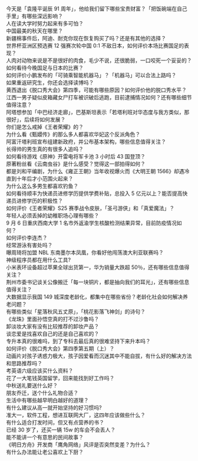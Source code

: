 今天是「袁隆平诞辰 91 周年」，他给我们留下哪些宝贵财富？「把饭碗端在自己手里」有哪些深远影响？  
人在读大学时努力起来有多可怕？  
中国最美的秋天在哪里？  
新疆棉事件后，阿迪、耐克你现在恢复购买了吗？还是有其他的选择？  
世界杯亚洲区预选赛 12 强赛次轮中国 0:1 不敌日本，如何评价本场比赛国足的表现？  
人肉对动物来说是不是很好的肉食，毛少不说，还很脆弱，一口咬死一个妥妥的？  
如何看待今晚国足与日本的比赛？  
如何评价小鹏发布的「可骑乘智能机器马」？「机器马」可以合法上路吗？  
如果重返研究生，你还会选择读博吗？  
黄西退出《脱口秀大会》第四季，可能有哪些原因？如何评价他的脱口秀水平？  
江西一男子疑似皮箱藏女尸打车被识破后逃跑，目前逮捕情况如何？还有哪些细节值得注意？  
阿塔想参加「中巴经济走廊」，巴基斯坦表示「若塔利班对华态度与我方类似，那很好」，后续将如何发展？  
你们是怎么戒掉《王者荣耀》的？  
为什么看《甄嬛传》的那么多人都喜欢华妃这个反派角色？  
阿富汗塔利班宣布组建新政府，并公布基本架构，哪些信息值得关注？  
长得帅的男生真的有很多人追吗？  
如何看待游戏《原神》开雷电将军卡池 3 小时后 43 国登顶？  
原著粉丝看《云南虫谷》是什么感受？觉得这一部拍得如何？  
都是刘和平编剧，为什么《雍正王朝》当年收视爆火而《大明王朝 1566》却遇冷直到十年后才小范围火起来？  
为什么这么多男生都喜欢钓鱼？  
如何看待顺丰为快递员进修学历提供学费补贴，总投入 5 亿元以上？能否提高快递员进修学历的积极性？  
如何评价《王者荣耀》S25 赛季战令皮肤，「圣弓游侠」和「真爱魔法」？  
年轻人必须丢掉的幼稚职场心理有哪些？  
9 月 6 日重庆西南大学 1 名市外返渝学生核酸检测结果异常，目前防疫情况如何？  
如何评价李连杰？  
经常游泳有害处吗？  
曝周琦将加盟 NBL 东南墨尔本凤凰，你看好他闯荡澳大利亚联赛吗？  
神级程序员都在用什么工具?  
小米表环设备超过苹果全球出货第一，华为销量大跌超 50％，还有哪些信息值得关注？  
荆州市委书记谈关公像搬迁「每一块铜片，都是抽向我们的耳光」，还有哪些信息值得关注？  
大数据显示我国 149 城深度老龄化，都集中在哪些省份？老龄化社会如何解决养老问题？  
有哪些类似「星落秋风五丈原」，「桃花影落飞神剑」的诗句？  
《龙珠》里面孙悟空真的打不过沙鲁吗？  
卸淡妆大家有没有比较推荐的卸妆产品？  
谈恋爱是找喜欢自己的还是自己喜欢的？  
专升本真的很难吗，到了专科去最后真的很难坚持下来升本吗？  
如何评价《脱口秀大会》第四季第五期（上）？  
动画片对孩子诱惑力极大，孩子因爱看而沉迷其中不能自拔，有什么好的解决方法和思路推荐吗？  
考英语六级应该买什么资料？  
花了一大笔钱英国留学，回来能找到好工作吗？  
中秋送礼要送什么好？  
朋友乔迁，送个什么礼物合适？  
生活中有哪些越早明白越好的道理？  
有什么建议从高一就开始坚持的好习惯吗?  
准大一，软件工程，想进互联网大厂，这四年应该做些什么？  
有什么适合打发时间，但又有点营养的书？  
已经 30 岁了，还买一辆 15w 的车会不会丢人？  
能不能讲一个有意思的民间故事？  
《明日方舟》开发商「鹰角网络」风评是否突然变差？为什么？  
有什么办法能让老公喜欢上下厨？  
